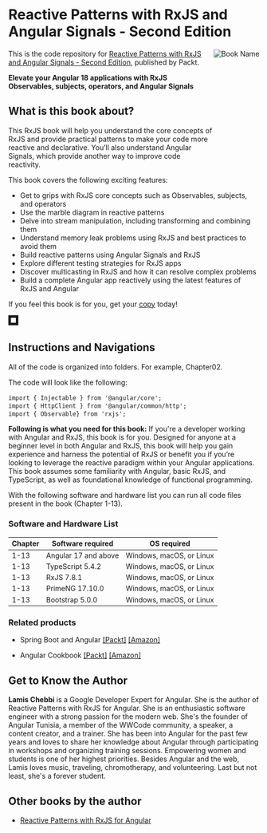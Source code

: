 # Reactive Patterns with RxJS and Angular Signals - Second Edition

<a href="https://www.packtpub.com/product/reactive-patterns-with-rxjs-and-angular-signals-second-edition/9781835087701"><img src="https://content.packt.com/_/image/original/B21180/cover_image_large.jpg" alt="Book Name" height="256px" align="right"></a>

This is the code repository for [Reactive Patterns with RxJS and Angular Signals - Second Edition](https://www.packtpub.com/product/reactive-patterns-with-rxjs-and-angular-signals-second-edition/9781835087701), published by Packt.

**Elevate your Angular 18 applications with RxJS Observables, subjects, operators, and Angular Signals**

## What is this book about?
This RxJS book will help you understand the core concepts of RxJS and provide practical patterns to make your code more reactive and declarative. You’ll also understand Angular Signals, which provide another way to improve code reactivity.

This book covers the following exciting features:
* Get to grips with RxJS core concepts such as Observables, subjects, and operators
* Use the marble diagram in reactive patterns
* Delve into stream manipulation, including transforming and combining them
* Understand memory leak problems using RxJS and best practices to avoid them
* Build reactive patterns using Angular Signals and RxJS
* Explore different testing strategies for RxJS apps
* Discover multicasting in RxJS and how it can resolve complex problems
* Build a complete Angular app reactively using the latest features of RxJS and Angular

If you feel this book is for you, get your [copy](https://www.amazon.com/Reactive-Patterns-RxJS-Angular-Signals/dp/1835087701) today!

<a href="https://www.packtpub.com/?utm_source=github&utm_medium=banner&utm_campaign=GitHubBanner"><img src="https://raw.githubusercontent.com/PacktPublishing/GitHub/master/GitHub.png" 
alt="https://www.packtpub.com/" border="5" /></a>


## Instructions and Navigations
All of the code is organized into folders. For example, Chapter02.

The code will look like the following:
```
import { Injectable } from '@angular/core';
import { HttpClient } from '@angular/common/http';
import { Observable} from 'rxjs';
```

**Following is what you need for this book:**
If you're a developer working with Angular and RxJS, this book is for you. Designed for anyone at a beginner level in both Angular and RxJS, this book will help you gain experience and harness the potential of RxJS or benefit you if you’re looking to leverage the reactive paradigm within your Angular applications. This book assumes some familiarity with Angular, basic RxJS, and TypeScript, as well as foundational knowledge of functional programming.

With the following software and hardware list you can run all code files present in the book (Chapter 1-13).

### Software and Hardware List

| Chapter  | Software required                   | OS required                        |
| -------- | ------------------------------------| -----------------------------------|
| 1-13        | Angular 17 and above                     | Windows, macOS, or Linux |
| 1-13        | TypeScript 5.4.2           | Windows, macOS, or Linux |
| 1-13        | RxJS 7.8.1            | Windows, macOS, or Linux |
| 1-13        | PrimeNG 17.10.0            | Windows, macOS, or Linux |
| 1-13        | Bootstrap 5.0.0            | Windows, macOS, or Linux |

### Related products
* Spring Boot and Angular [[Packt]](https://www.packtpub.com/product/spring-boot-and-angular/9781803243214) [[Amazon]](https://www.amazon.com/Full-Stack-Development-Spring-Boot-Angular/dp/180324321X)

* Angular Cookbook [[Packt]](https://www.packtpub.com/product/angular-cookbook/9781838989439) [[Amazon]](https://www.amazon.com/Angular-Cookbook-actionable-recipes-developer/dp/1838989439)

## Get to Know the Author
**Lamis Chebbi** is a Google Developer Expert for Angular. She is the author of Reactive Patterns with RxJS for Angular. She is an enthusiastic software engineer with a strong passion for the modern web. She's the founder of Angular Tunisia, a member of the WWCode community, a speaker, a content creator, and a trainer. She has been into Angular for the past few years and loves to share her knowledge about Angular through participating in workshops and organizing training sessions. Empowering women and students is one of her highest priorities. Besides Angular and the web, Lamis loves music, traveling, chromotherapy, and volunteering. Last but not least, she's a forever student.

## Other books by the author
* [Reactive Patterns with RxJS for Angular](https://www.packtpub.com/product/reactive-patterns-with-rxjs-for-angular/9781801811514)
